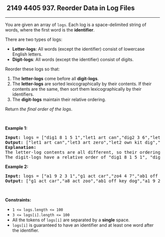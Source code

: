 <h2> 2149 4405
937. Reorder Data in Log Files</h2><hr><div><p>You are given an array of <code>logs</code>. Each log is a space-delimited string of words, where the first word is the <strong>identifier</strong>.</p>

<p>There are two types of logs:</p>

<ul>
	<li><b>Letter-logs</b>: All words (except the identifier) consist of lowercase English letters.</li>
	<li><strong>Digit-logs</strong>: All words (except the identifier) consist of digits.</li>
</ul>

<p>Reorder these logs so that:</p>

<ol>
	<li>The <strong>letter-logs</strong> come before all <strong>digit-logs</strong>.</li>
	<li>The <strong>letter-logs</strong> are sorted lexicographically by their contents. If their contents are the same, then sort them lexicographically by their identifiers.</li>
	<li>The <strong>digit-logs</strong> maintain their relative ordering.</li>
</ol>

<p>Return <em>the final order of the logs</em>.</p>

<p>&nbsp;</p>
<p><strong class="example">Example 1:</strong></p>

<pre><strong>Input:</strong> logs = ["dig1 8 1 5 1","let1 art can","dig2 3 6","let2 own kit dig","let3 art zero"]
<strong>Output:</strong> ["let1 art can","let3 art zero","let2 own kit dig","dig1 8 1 5 1","dig2 3 6"]
<strong>Explanation:</strong>
The letter-log contents are all different, so their ordering is "art can", "art zero", "own kit dig".
The digit-logs have a relative order of "dig1 8 1 5 1", "dig2 3 6".
</pre>

<p><strong class="example">Example 2:</strong></p>

<pre><strong>Input:</strong> logs = ["a1 9 2 3 1","g1 act car","zo4 4 7","ab1 off key dog","a8 act zoo"]
<strong>Output:</strong> ["g1 act car","a8 act zoo","ab1 off key dog","a1 9 2 3 1","zo4 4 7"]
</pre>

<p>&nbsp;</p>
<p><strong>Constraints:</strong></p>

<ul>
	<li><code>1 &lt;= logs.length &lt;= 100</code></li>
	<li><code>3 &lt;= logs[i].length &lt;= 100</code></li>
	<li>All the tokens of <code>logs[i]</code> are separated by a <strong>single</strong> space.</li>
	<li><code>logs[i]</code> is guaranteed to have an identifier and at least one word after the identifier.</li>
</ul>
</div>